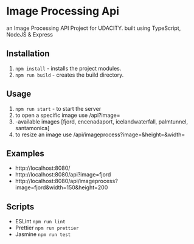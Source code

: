 # Image Processing Api

an Image Processing API Project for UDACITY. built using TypeScript, NodeJS & Express

## Installation

1. ``` npm install ``` - installs the project modules.
2. ``` npm run build ``` - creates the build directory.

## Usage
1. ```npm run start``` - to start the server
2. to open a specific image use /api?image=<image name>
3. -available images [fjord,
  encenadaport,
  icelandwaterfall,
  palmtunnel,
  santamonica]
4. to resize an image use /api/imageprocess?image=<image name>&height=<image height>&width=<image height>

## Examples

- http://localhost:8080/
- http://localhost:8080/api?image=fjord
- http://localhost:8080/api/imageprocess?image=fjord&width=150&height=200

## Scripts
- ESLint ``` npm run lint ``` 
- Prettier ``` npm run prettier ```
- Jasmine ``` npm run test ```